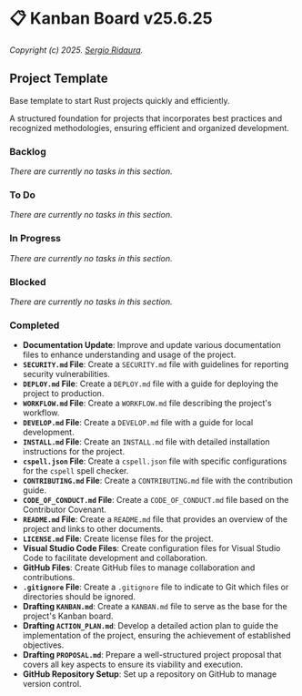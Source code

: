 # 📋 Kanban Board v25.6.25

_Copyright (c) 2025. [Sergio Ridaura](https://github.com/sergio-ridaura)._

## Project Template

Base template to start Rust projects quickly and efficiently.

A structured foundation for projects that incorporates best practices and recognized methodologies, ensuring efficient and organized development.

### Backlog

_There are currently no tasks in this section._

### To Do

_There are currently no tasks in this section._

### In Progress

_There are currently no tasks in this section._

### Blocked

_There are currently no tasks in this section._

### Completed

- **Documentation Update**: Improve and update various documentation files to enhance understanding and usage of the project.
- **`SECURITY.md` File**: Create a `SECURITY.md` file with guidelines for reporting security vulnerabilities.
- **`DEPLOY.md` File**: Create a `DEPLOY.md` file with a guide for deploying the project to production.
- **`WORKFLOW.md` File**: Create a `WORKFLOW.md` file describing the project's workflow.
- **`DEVELOP.md` File**: Create a `DEVELOP.md` file with a guide for local development.
- **`INSTALL.md` File**: Create an `INSTALL.md` file with detailed installation instructions for the project.
- **`cspell.json` File**: Create a `cspell.json` file with specific configurations for the `cspell` spell checker.
- **`CONTRIBUTING.md` File**: Create a `CONTRIBUTING.md` file with the contribution guide.
- **`CODE_OF_CONDUCT.md` File**: Create a `CODE_OF_CONDUCT.md` file based on the Contributor Covenant.
- **`README.md` File**: Create a `README.md` file that provides an overview of the project and links to other documents.
- **`LICENSE.md` File**: Create license files for the project.
- **Visual Studio Code Files**: Create configuration files for Visual Studio Code to facilitate development and collaboration.
- **GitHub Files**: Create GitHub files to manage collaboration and contributions.
- **`.gitignore` File**: Create a `.gitignore` file to indicate to Git which files or directories should be ignored.
- **Drafting `KANBAN.md`**: Create a `KANBAN.md` file to serve as the base for the project's Kanban board.
- **Drafting `ACTION_PLAN.md`**: Develop a detailed action plan to guide the implementation of the project, ensuring the achievement of established objectives.
- **Drafting `PROPOSAL.md`**: Prepare a well-structured project proposal that covers all key aspects to ensure its viability and execution.
- **GitHub Repository Setup**: Set up a repository on GitHub to manage version control.
